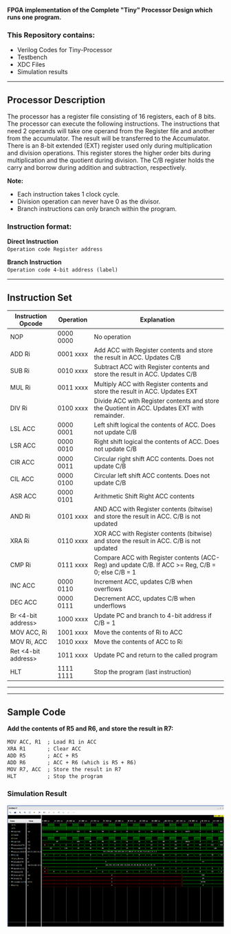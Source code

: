 **FPGA implementation of the Complete "Tiny" Processor Design which runs one program.**

### This Repository contains:

- Verilog Codes for Tiny-Processor
- Testbench
- XDC Files
- Simulation results
---

## Processor Description

The processor has a register file consisting of 16 registers, each of 8 bits. The processor can execute the following instructions. The instructions that need 2 operands will take one operand from the Register file and another from the accumulator. The result will be transferred to the Accumulator. There is an 8-bit extended (EXT) register used only during multiplication and division operations. This register stores the higher order bits during multiplication and the quotient during division. The C/B register holds the carry and borrow during addition and subtraction, respectively.

**Note:**

- Each instruction takes 1 clock cycle.
- Division operation can never have 0 as the divisor.
- Branch instructions can only branch within the program.

### Instruction format:

**Direct Instruction**  
`Operation code Register address`

**Branch Instruction**  
`Operation code 4-bit address (label)`

---

## Instruction Set

| Instruction Opcode  | Operation | Explanation |
|----------------------|-----------|-------------|
| NOP         | 0000 0000 | No operation | 
| ADD Ri      | 0001 xxxx | Add ACC with Register contents and store the result in ACC. Updates C/B | 
| SUB Ri      | 0010 xxxx | Subtract ACC with Register contents and store the result in ACC. Updates C/B | 
| MUL Ri      | 0011 xxxx | Multiply ACC with Register contents and store the result in ACC. Updates EXT | 
| DIV Ri      | 0100 xxxx | Divide ACC with Register contents and store the Quotient in ACC. Updates EXT with remainder. |
| LSL ACC     | 0000 0001 | Left shift logical the contents of ACC. Does not update C/B |
| LSR ACC     | 0000 0010 | Right shift logical the contents of ACC. Does not update C/B | 
| CIR ACC     | 0000 0011 | Circular right shift ACC contents. Does not update C/B | 
| CIL ACC     | 0000 0100 | Circular left shift ACC contents. Does not update C/B | 
| ASR ACC     | 0000 0101 | Arithmetic Shift Right ACC contents | - |
| AND Ri      | 0101 xxxx | AND ACC with Register contents (bitwise) and store the result in ACC. C/B is not updated | 
| XRA Ri      | 0110 xxxx | XOR ACC with Register contents (bitwise) and store the result in ACC. C/B is not updated | 
| CMP Ri      | 0111 xxxx | Compare ACC with Register contents (ACC-Reg) and update C/B. If ACC >= Reg, C/B = 0; else C/B = 1 | 
| INC ACC     | 0000 0110 | Increment ACC, updates C/B when overflows | 
| DEC ACC     | 0000 0111 | Decrement ACC, updates C/B when underflows | 
| Br \<4-bit address\> | 1000 xxxx | Update PC and branch to 4-bit address if C/B = 1 |
| MOV ACC, Ri | 1001 xxxx | Move the contents of Ri to ACC |
| MOV Ri, ACC | 1010 xxxx | Move the contents of ACC to Ri |
| Ret \<4-bit address\> | 1011 xxxx | Update PC and return to the called program |
| HLT         | 1111 1111 | Stop the program (last instruction) |

---

---

## Sample Code

**Add the contents of R5 and R6, and store the result in R7:**

```assembly
MOV ACC, R1  ; Load R1 in ACC
XRA R1       ; Clear ACC
ADD R5       ; ACC + R5
ADD R6       ; ACC + R6 (which is R5 + R6)
MOV R7, ACC  ; Store the result in R7
HLT          ; Stop the program
```
### Simulation Result
![Simulation Result Waveform](https://github.com/KailashDusad/Tiny-Processor/blob/main/Simulation%20Result.png)
